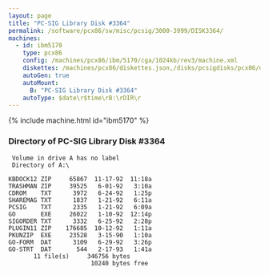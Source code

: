 ```yaml
---
layout: page
title: "PC-SIG Library Disk #3364"
permalink: /software/pcx86/sw/misc/pcsig/3000-3999/DISK3364/
machines:
  - id: ibm5170
    type: pcx86
    config: /machines/pcx86/ibm/5170/cga/1024kb/rev3/machine.xml
    diskettes: /machines/pcx86/diskettes.json,/disks/pcsigdisks/pcx86/diskettes.json
    autoGen: true
    autoMount:
      B: "PC-SIG Library Disk #3364"
    autoType: $date\r$time\rB:\rDIR\r
---
```


{% include machine.html id="ibm5170" %}

### Directory of PC-SIG Library Disk #3364

     Volume in drive A has no label
     Directory of A:\

    KBDOCK12 ZIP     65867  11-17-92  11:18a
    TRASHMAN ZIP     39525   6-01-92   3:10a
    CDROM    TXT      3972   6-24-92   1:25p
    SHAREMAG TXT      1837   1-21-92   6:11a
    PCSIG    TXT      2335   1-21-92   6:09a
    GO       EXE     26022   1-10-92  12:14p
    SIGORDER TXT      3332   6-25-92   2:28p
    PLUGIN11 ZIP    176685  10-12-92   1:11a
    PKUNZIP  EXE     23528   3-15-90   1:10a
    GO-FORM  DAT      3109   6-29-92   3:26p
    GO-STRT  DAT       544   2-17-93   1:41a
           11 file(s)     346756 bytes
                           10240 bytes free

